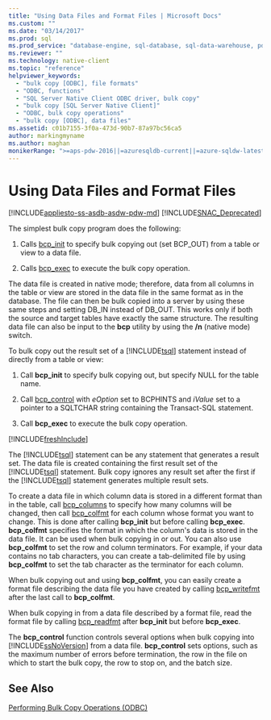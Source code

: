 ```yaml
---
title: "Using Data Files and Format Files | Microsoft Docs"
ms.custom: ""
ms.date: "03/14/2017"
ms.prod: sql
ms.prod_service: "database-engine, sql-database, sql-data-warehouse, pdw"
ms.reviewer: ""
ms.technology: native-client
ms.topic: "reference"
helpviewer_keywords: 
  - "bulk copy [ODBC], file formats"
  - "ODBC, functions"
  - "SQL Server Native Client ODBC driver, bulk copy"
  - "bulk copy [SQL Server Native Client]"
  - "ODBC, bulk copy operations"
  - "bulk copy [ODBC], data files"
ms.assetid: c01b7155-3f0a-473d-90b7-87a97bc56ca5
author: markingmyname
ms.author: maghan
monikerRange: ">=aps-pdw-2016||=azuresqldb-current||=azure-sqldw-latest||>=sql-server-2016||=sqlallproducts-allversions||>=sql-server-linux-2017||=azuresqldb-mi-current"
---
```

# Using Data Files and Format Files
[!INCLUDE[appliesto-ss-asdb-asdw-pdw-md](../../includes/appliesto-ss-asdb-asdw-pdw-md.md)]
[!INCLUDE[SNAC_Deprecated](../../includes/snac-deprecated.md)]

  The simplest bulk copy program does the following:  
  
1.  Calls [bcp_init](../../relational-databases/native-client-odbc-extensions-bulk-copy-functions/bcp-init.md) to specify bulk copying out (set BCP_OUT) from a table or view to a data file.  
  
2.  Calls [bcp_exec](../../relational-databases/native-client-odbc-extensions-bulk-copy-functions/bcp-exec.md) to execute the bulk copy operation.  
  
 The data file is created in native mode; therefore, data from all columns in the table or view are stored in the data file in the same format as in the database. The file can then be bulk copied into a server by using these same steps and setting DB_IN instead of DB_OUT. This works only if both the source and target tables have exactly the same structure. The resulting data file can also be input to the **bcp** utility by using the **/n** (native mode) switch.  
  
 To bulk copy out the result set of a [!INCLUDE[tsql](../../includes/tsql-md.md)] statement instead of directly from a table or view:  
  
1.  Call **bcp_init** to specify bulk copying out, but specify NULL for the table name.  
  
2.  Call [bcp_control](../../relational-databases/native-client-odbc-extensions-bulk-copy-functions/bcp-control.md) with *eOption* set to BCPHINTS and *iValue* set to a pointer to a SQLTCHAR string containing the Transact-SQL statement.  
  
3.  Call **bcp_exec** to execute the bulk copy operation.  

[!INCLUDE[freshInclude](../../includes/paragraph-content/fresh-note-steps-feedback.md)]

 The [!INCLUDE[tsql](../../includes/tsql-md.md)] statement can be any statement that generates a result set. The data file is created containing the first result set of the [!INCLUDE[tsql](../../includes/tsql-md.md)] statement. Bulk copy ignores any result set after the first if the [!INCLUDE[tsql](../../includes/tsql-md.md)] statement generates multiple result sets.  
  
 To create a data file in which column data is stored in a different format than in the table, call [bcp_columns](../../relational-databases/native-client-odbc-extensions-bulk-copy-functions/bcp-columns.md) to specify how many columns will be changed, then call [bcp_colfmt](../../relational-databases/native-client-odbc-extensions-bulk-copy-functions/bcp-colfmt.md) for each column whose format you want to change. This is done after calling **bcp_init** but before calling **bcp_exec**. **bcp_colfmt** specifies the format in which the column's data is stored in the data file. It can be used when bulk copying in or out. You can also use **bcp_colfmt** to set the row and column terminators. For example, if your data contains no tab characters, you can create a tab-delimited file by using **bcp_colfmt** to set the tab character as the terminator for each column.  
  
 When bulk copying out and using **bcp_colfmt**, you can easily create a format file describing the data file you have created by calling [bcp_writefmt](../../relational-databases/native-client-odbc-extensions-bulk-copy-functions/bcp-writefmt.md) after the last call to **bcp_colfmt**.  
  
 When bulk copying in from a data file described by a format file, read the format file by calling [bcp_readfmt](../../relational-databases/native-client-odbc-extensions-bulk-copy-functions/bcp-readfmt.md) after **bcp_init** but before **bcp_exec**.  
  
 The **bcp_control** function controls several options when bulk copying into [!INCLUDE[ssNoVersion](../../includes/ssnoversion-md.md)] from a data file. **bcp_control** sets options, such as the maximum number of errors before termination, the row in the file on which to start the bulk copy, the row to stop on, and the batch size.  
  
## See Also  
 [Performing Bulk Copy Operations &#40;ODBC&#41;](../../relational-databases/native-client-odbc-bulk-copy-operations/performing-bulk-copy-operations-odbc.md)  
  
  
